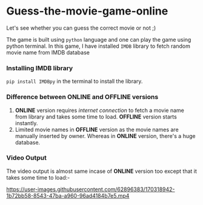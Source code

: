 # Guess-the-movie-game-online
Let's see whether you can guess the correct movie or not  ;)

The game is built using ```python``` language and one can play the game using python terminal.
In this game, I have installed ```IMDB``` library to fetch random movie name from IMDB database

### Installing IMDB library
```pip install IMDBpy``` in the terminal to install the library.

### Difference between ONLINE and OFFLINE versions
1. **ONLINE** version requires _internet connection_ to fetch a movie name from library and takes some time to load. **OFFLINE** version starts instantly.
2. Limited movie names in **OFFLINE** version as the movie names are manually inserted by owner. Whereas in **ONLINE** version, there's a huge database.

### Video Output
The video output is almost same incase of **ONLINE** version too except that it takes some time to load:-

https://user-images.githubusercontent.com/62896383/170318942-1b72bb58-8543-47ba-a960-96ad4184b7e5.mp4
